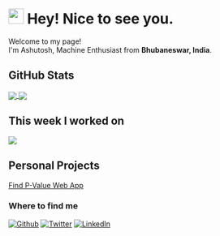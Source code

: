 <h1><img src="https://emojis.slackmojis.com/emojis/images/1531849430/4246/blob-sunglasses.gif?1531849430" width="30"/> Hey! Nice to see you.</h1>

<p>Welcome to my page! </br> I'm Ashutosh, Machine Enthusiast from <b>Bhubaneswar, India</b>. </p>

<h2>GitHub Stats</h2>

<a href="#">
  <img align="center" src="https://github-readme-stats.vercel.app/api/top-langs/?username=prustyashutosh&layout=compact"/>
</a>
<a href="#">
  <img align="center" src="https://github-readme-stats.vercel.app/api?username=prustyashutosh&count_private=true&show_icons=true&theme=default&hide_rank=false" />
</a>


<h2>This week I worked on</h2>
<a href="#">
  <img align="center" src="https://github-readme-stats.vercel.app/api/wakatime?username=addicted" />
</a>
<h2>Personal Projects</h2>

[Find P-Value Web App](https://p-value-demo.herokuapp.com)

<h3>Where to find me</h3>
<p><a href="https://github.com/prustyashutosh" target="_blank"><img alt="Github" src="https://img.shields.io/badge/GitHub-%2312100E.svg?&style=for-the-badge&logo=Github&logoColor=white" /></a>
<a href="https://twitter.com/ashutoshprusty_" target="_blank"><img alt="Twitter" src="https://img.shields.io/badge/twitter-%231DA1F2.svg?&style=for-the-badge&logo=twitter&logoColor=white" /></a>
<a href="https://www.linkedin.com/in/ashutosh-prusty/" target="_blank"><img alt="LinkedIn" src="https://img.shields.io/badge/linkedin-%230077B5.svg?&style=for-the-badge&logo=linkedin&logoColor=white" /></a>
</p>


<!--
**Addicted5/Addicted5** is a ✨ _special_ ✨ repository because its `README.md` (this file) appears on your GitHub profile.

[![Addicted's wakatime stats](https://github-readme-stats.vercel.app/api/wakatime?username=addicted)]()

Here are some ideas to get you started:

- 🔭 I’m currently working on ...
- 🌱 I’m currently learning ...
- 👯 I’m looking to collaborate on ...
- 🤔 I’m looking for help with ...
- 💬 Ask me about ...
- 📫 How to reach me: ...
- 😄 Pronouns: ...
- ⚡ Fun fact: ...
-->
